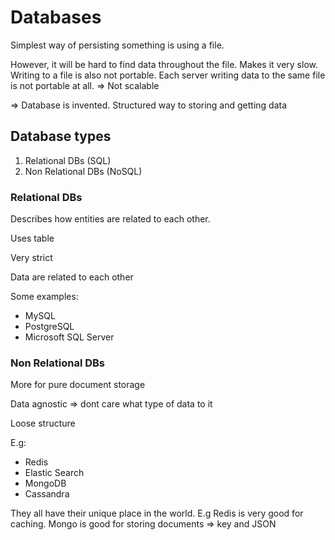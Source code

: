 # Databases

Simplest way of persisting something is using a file.

However, it will be hard to find data throughout the file. Makes it very slow. Writing to a file is also not portable. Each server writing data to the same file is not portable at all. => Not scalable

=> Database is invented. Structured way to storing and getting data

## Database types

1. Relational DBs (SQL)
2. Non Relational DBs (NoSQL)

### Relational DBs

Describes how entities are related to each other.

Uses table

Very strict

Data are related to each other

Some examples:

- MySQL
- PostgreSQL
- Microsoft SQL Server

### Non Relational DBs

More for pure document storage

Data agnostic => dont care what type of data to it

Loose structure

E.g:

- Redis
- Elastic Search
- MongoDB
- Cassandra

They all have their unique place in the world. E.g Redis is very good for caching. Mongo is good for storing documents => key and JSON